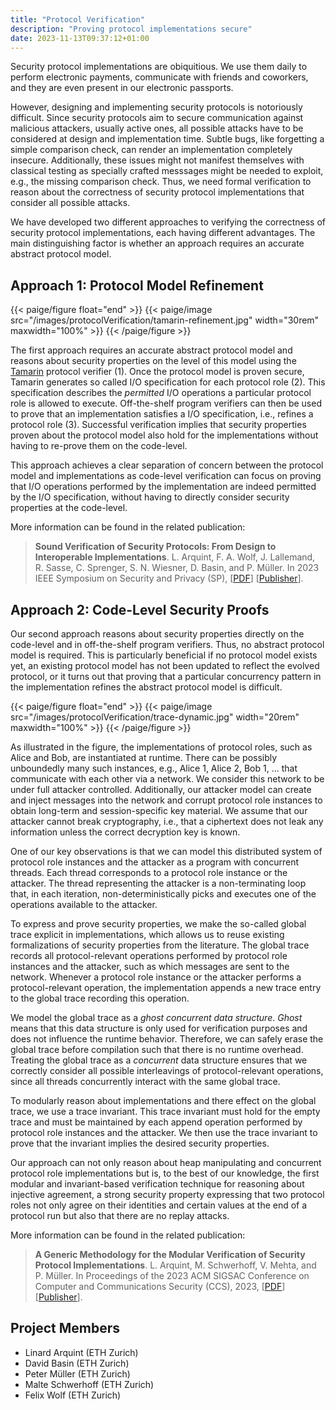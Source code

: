```yaml
---
title: "Protocol Verification"
description: "Proving protocol implementations secure"
date: 2023-11-13T09:37:12+01:00
---
```


Security protocol implementations are obiquitious.
We use them daily to perform electronic payments, communicate with friends and coworkers, and they are even present in our electronic passports.

However, designing and implementing security protocols is notoriously difficult.
Since security protocols aim to secure communication against malicious attackers, usually active ones, all possible attacks have to be considered at design and implementation time.
Subtle bugs, like forgetting a simple comparison check, can render an implementation completely insecure.
Additionally, these issues might not manifest themselves with classical testing as specially crafted messsages might be needed to exploit, e.g., the missing comparison check.
Thus, we need formal verification to reason about the correctness of security protocol implementations that consider all possible attacks.

We have developed two different approaches to verifying the correctness of security protocol implementations, each having different advantages.
The main distinguishing factor is whether an approach requires an accurate abstract protocol model.


## Approach 1: Protocol Model Refinement

{{< paige/figure float="end" >}}
{{< paige/image src="/images/protocolVerification/tamarin-refinement.jpg" width="30rem" maxwidth="100%" >}}
{{< /paige/figure >}}

The first approach requires an accurate abstract protocol model and reasons about security properties on the level of this model using the [Tamarin](https://tamarin-prover.com) protocol verifier (1).
Once the protocol model is proven secure, Tamarin generates so called I/O specification for each protocol role (2).
This specification describes the *permitted* I/O operations a particular protocol role is allowed to execute.
Off-the-shelf program verifiers can then be used to prove that an implementation satisfies a I/O specification, i.e., refines a protocol role (3).
Successful verification implies that security properties proven about the protocol model also hold for the implementations without having to re-prove them on the code-level.

This approach achieves a clear separation of concern between the protocol model and implementations as code-level verification can focus on proving that I/O operations performed by the implementation are indeed permitted by the I/O specification, without having to directly consider security properties at the code-level.

More information can be found in the related publication:
> **Sound Verification of Security Protocols: From Design to Interoperable Implementations**. L. Arquint, F. A. Wolf, J. Lallemand, R. Sasse, C. Sprenger, S. N. Wiesner, D. Basin, and P. Müller. In 2023 IEEE Symposium on Security and Privacy (SP), [[PDF](https://pm.inf.ethz.ch/publications/ArquintWolfLallemandSasseSprengerWiesnerBasinMueller23.pdf)] [[Publisher](https://doi.org/10.1109/SP46215.2023.10179325)].


## Approach 2: Code-Level Security Proofs

Our second approach reasons about security properties directly on the code-level and in off-the-shelf program verifiers.
Thus, no abstract protocol model is required.
This is particularly beneficial if no protocol model exists yet, an existing protocol model has not been updated to reflect the evolved protocol, or it turns out that proving that a particular concurrency pattern in the implementation refines the abstract protocol model is difficult.

{{< paige/figure float="end" >}}
{{< paige/image src="/images/protocolVerification/trace-dynamic.jpg" width="20rem" maxwidth="100%" >}}
{{< /paige/figure >}}

As illustrated in the figure, the implementations of protocol roles, such as Alice and Bob, are instantiated at runtime.
There can be possibly unboundedly many such instances, e.g., Alice 1, Alice 2, Bob 1, ... that communicate with each other via a network.
We consider this network to be under full attacker controlled.
Additionally, our attacker model can create and inject messages into the network and corrupt protocol role instances to obtain long-term and session-specific key material.
We assume that our attacker cannot break cryptography, i.e., that a ciphertext does not leak any information unless the correct decryption key is known.

One of our key observations is that we can model this distributed system of protocol role instances and the attacker as a program with concurrent threads.
Each thread corresponds to a protocol role instance or the attacker.
The thread representing the attacker is a non-terminating loop that, in each iteration, non-deterministically picks and executes one of the operations available to the attacker.

To express and prove security properties, we make the so-called global trace explicit in implementations, which allows us to reuse existing formalizations of security properties from the literature.
The global trace records all protocol-relevant operations performed by protocol role instances and the attacker, such as which messages are sent to the network.
Whenever a protocol role instance or the attacker performs a protocol-relevant operation, the implementation appends a new trace entry to the global trace recording this operation.

We model the global trace as a *ghost concurrent data structure*.
*Ghost* means that this data structure is only used for verification purposes and does not influence the runtime behavior.
Therefore, we can safely erase the global trace before compilation such that there is no runtime overhead.
Treating the global trace as a *concurrent* data structure ensures that we correctly consider all possible interleavings of protocol-relevant operations, since all threads concurrently interact with the same global trace.

To modularly reason about implementations and there effect on the global trace, we use a trace invariant.
This trace invariant must hold for the empty trace and must be maintained by each append operation performed by protocol role instances and the attacker.
We then use the trace invariant to prove that the invariant implies the desired security properties.

Our approach can not only reason about heap manipulating and concurrent protocol role implementations but is, to the best of our knowledge, the first modular and invariant-based verification technique for reasoning about injective agreement, a strong security property expressing that two protocol roles not only agree on their identities and certain values at the end of a protocol run but also that there are no replay attacks.

More information can be found in the related publication:
> **A Generic Methodology for the Modular Verification of Security Protocol Implementations**. L. Arquint, M. Schwerhoff, V. Mehta, and P. Müller. In Proceedings of the 2023 ACM SIGSAC Conference on Computer and Communications Security (CCS), 2023, [[PDF](https://pm.inf.ethz.ch/publications/ArquintSchwerhoffMehtaMueller23.pdf)] [[Publisher](https://doi.org/10.1145/3576915.3623105)].

## Project Members

- Linard Arquint (ETH Zurich)
- David Basin (ETH Zurich)
- Peter Müller (ETH Zurich)
- Malte Schwerhoff (ETH Zurich)
- Felix Wolf (ETH Zurich)
